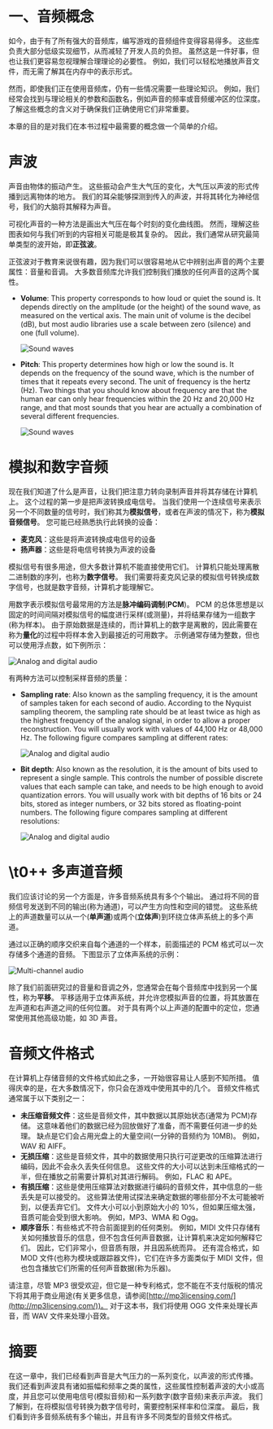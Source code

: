 # 一、音频概念

如今，由于有了所有强大的音频库，编写游戏的音频组件变得容易得多。 这些库负责大部分低级实现细节，从而减轻了开发人员的负担。 虽然这是一件好事，但也让我们更容易忽视理解合理理论的必要性。 例如，我们可以轻松地播放声音文件，而无需了解其在内存中的表示形式。

然而，即使我们正在使用音频库，仍有一些情况需要一些理论知识。 例如，我们经常会找到与理论相关的参数和函数名，例如声音的频率或音频缓冲区的位深度。 了解这些概念的含义对于确保我们正确使用它们非常重要。

本章的目的是对我们在本书过程中最需要的概念做一个简单的介绍。

# 声波

声音由物体的振动产生。 这些振动会产生大气压的变化，大气压以声波的形式传播到远离物体的地方。 我们的耳朵能够探测到传入的声波，并将其转化为神经信号，我们的大脑将其解释为声音。

可视化声音的一种方法是画出大气压在每个时刻的变化曲线图。 然而，理解这些图表如何与我们听到的内容相关可能是极其复杂的。 因此，我们通常从研究最简单类型的波开始，即**正弦波**。

正弦波对于教育来说很有趣，因为我们可以很容易地从它中辨别出声音的两个主要属性：音量和音调。 大多数音频库允许我们控制我们播放的任何声音的这两个属性。

*   **Volume**: This property corresponds to how loud or quiet the sound is. It depends directly on the amplitude (or the height) of the sound wave, as measured on the vertical axis. The main unit of volume is the decibel (dB), but most audio libraries use a scale between zero (silence) and one (full volume).

    ![Sound waves](img/9099OT_01_01.jpg)

*   **Pitch**: This property determines how high or low the sound is. It depends on the frequency of the sound wave, which is the number of times that it repeats every second. The unit of frequency is the hertz (Hz). Two things that you should know about frequency are that the human ear can only hear frequencies within the 20 Hz and 20,000 Hz range, and that most sounds that you hear are actually a combination of several different frequencies.

    ![Sound waves](img/9099OT_01_02.jpg)

# 模拟和数字音频

现在我们知道了什么是声音，让我们把注意力转向录制声音并将其存储在计算机上。 这个过程的第一步是把声波转换成电信号。 当我们使用一个连续信号来表示另一个不同数量的信号时，我们称其为**模拟信号**，或者在声波的情况下，称为**模拟音频信号**。 您可能已经熟悉执行此转换的设备：

*   **麦克风**：这些是将声波转换成电信号的设备
*   **扬声器**：这些是将电信号转换为声波的设备

模拟信号有很多用途，但大多数计算机不能直接使用它们。 计算机只能处理离散二进制数的序列，也称为**数字信号**。 我们需要将麦克风记录的模拟信号转换成数字信号，也就是数字音频，计算机才能理解它。

用数字表示模拟信号最常用的方法是**脉冲编码调制**(**PCM**)。 PCM 的总体思想是以固定的时间间隔对模拟信号的幅度进行采样(或测量)，并将结果存储为一组数字(称为样本)。 由于原始数据是连续的，而计算机上的数字是离散的，因此需要在称为**量化**的过程中将样本舍入到最接近的可用数字。 示例通常存储为整数，但也可以使用浮点数，如下例所示：

![Analog and digital audio](img/9099OT_01_03.jpg)

有两种方法可以控制采样音频的质量：

*   **Sampling rate**: Also known as the sampling frequency, it is the amount of samples taken for each second of audio. According to the Nyquist sampling theorem, the sampling rate should be at least twice as high as the highest frequency of the analog signal, in order to allow a proper reconstruction. You will usually work with values of 44,100 Hz or 48,000 Hz. The following figure compares sampling at different rates:

    ![Analog and digital audio](img/9099OT_01_04.jpg)

*   **Bit depth**: Also known as the resolution, it is the amount of bits used to represent a single sample. This controls the number of possible discrete values that each sample can take, and needs to be high enough to avoid quantization errors. You will usually work with bit depths of 16 bits or 24 bits, stored as integer numbers, or 32 bits stored as floating-point numbers. The following figure compares sampling at different resolutions:

    ![Analog and digital audio](img/9099OT_01_05.jpg)

# \\t0++ 多声道音频

我们应该讨论的另一个方面是，许多音频系统具有多个个输出。 通过将不同的音频信号发送到不同的输出(称为通道)，可以产生方向性和空间的错觉。 这些系统上的声道数量可以从一个(**单声道**)或两个(**立体声**)到环绕立体声系统上的多个声道。

通过以正确的顺序交织来自每个通道的一个样本，前面描述的 PCM 格式可以一次存储多个通道的音频。 下图显示了立体声系统的示例：

![Multi-channel audio](img/9099OT_01_06.jpg)

除了我们前面研究过的音量和音调之外，您通常会在每个音频库中找到另一个属性，称为**平移**。 平移适用于立体声系统，并允许您模拟声音的位置，将其放置在左声道和右声道之间的任何位置。 对于具有两个以上声道的配置中的定位，您通常使用其他高级功能，如 3D 声音。

# 音频文件格式

在计算机上存储音频的文件格式如此之多，一开始很容易让人感到不知所措。 值得庆幸的是，在大多数情况下，你只会在游戏中使用其中的几个。 音频文件格式通常属于以下类别之一：

*   **未压缩音频文件**：这些是音频文件，其中数据以其原始状态(通常为 PCM)存储。 这意味着他们的数据已经为回放做好了准备，而不需要任何进一步的处理。 缺点是它们会占用光盘上的大量空间(一分钟的音频约为 10MB)。 例如，WAV 和 AIFF。
*   **无损压缩**：这些是音频文件，其中的数据使用只执行可逆更改的压缩算法进行编码，因此不会永久丢失任何信息。 这些文件的大小可以达到未压缩格式的一半，但在播放之前需要计算机对其进行解码。 例如，FLAC 和 APE。
*   **有损压缩**：这些是使用压缩算法对数据进行编码的音频文件，其中信息的一些丢失是可以接受的。 这些算法使用试探法来确定数据的哪些部分不太可能被听到，以便丢弃它们。 文件大小可以小到原始大小的 10%，但如果压缩太强，音质可能会受到很大影响。 例如，MP3、WMA 和 Ogg。
*   **顺序音乐**：有些格式不符合前面提到的任何类别。 例如，MIDI 文件只存储有关如何播放音乐的信息，但不包含任何声音数据，让计算机来决定如何解释它们。 因此，它们非常小，但音质有限，并且因系统而异。 还有混合格式，如 MOD 文件(也称为模块或跟踪器文件)，它们在许多方面类似于 MIDI 文件，但也包含播放它们所需的任何声音数据(称为乐器)。

请注意，尽管 MP3 很受欢迎，但它是一种专利格式，您不能在不支付版税的情况下将其用于商业用途(有关更多信息，请参阅[http://mp3licensing.com/](http://mp3licensing.com/))。 对于这本书，我们将使用 OGG 文件来处理长声音，而 WAV 文件来处理小音效。

# 摘要

在这一章中，我们已经看到声音是大气压力的一系列变化，以声波的形式传播。 我们还看到声波具有诸如振幅和频率之类的属性，这些属性控制着声波的大小或高度，并且您可以使用电信号(模拟音频)和一系列数字(数字音频)来表示声波。 我们了解到，在将模拟信号转换为数字信号时，需要控制采样率和位深度。 最后，我们看到许多音频系统有多个输出，并且有许多不同类型的音频文件格式。